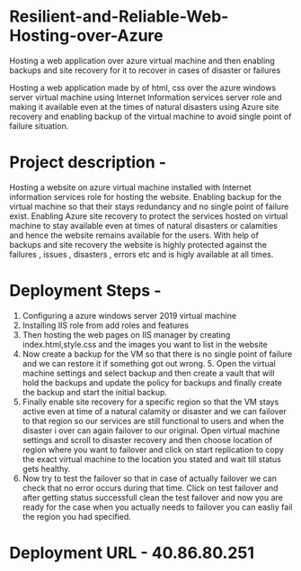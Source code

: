 # Resilient-and-Reliable-Web-Hosting-over-Azure
Hosting a web application over azure virtual machine and then enabling backups and site recovery for it to recover in cases of disaster or failures

Hosting a web application made by of html, css over the azure windows server virtual machine using Internet Information services server role and making it available even at the times of natural disasters using Azure site recovery and enabling backup of the virtual machine to avoid single point of failure situation.

# Project description - 
Hosting a website on azure virtual machine installed with Internet information services role for hosting the website. Enabling backup for the virtual machine so that their stays redundancy and no single point of failure exist. Enabling Azure site recovery to protect the services hosted on virtual machine to stay available even at times of natural disasters or calamities and hence the website remains available for the users. With help of backups and site recovery the website is highly protected against the failures , issues , disasters , errors etc and is higly available at all times.

# Deployment Steps - 
1. Configuring a azure windows server 2019 virtual machine
2. Installing IIS role from add roles and features
3. Then hosting the web pages on IIS manager by creating index.html,style.css and the images you want to list in the website
4. Now create a backup for the VM so that there is no single point of failure and we can restore it if something got out wrong. 5. Open the virtual machine settings and select backup and then create a vault that will hold the backups and update the policy for backups and finally create the backup and start the initial backup.
6. Finally enable site recovery for a specific region so that the VM stays active even at time of a natural calamity or disaster and we can failover to that region so our services are still functional to users and when the disaster i over can again failover to our original. Open virtual machine settings and scroll to disaster recovery and then choose location of region where you want to failover and click on start replication to copy the exact virtual machine to the location you stated and wait till status gets healthy.
7. Now try to test the failover so that in case of actually failover we can check that no error occurs during that time. Click on test failover and after getting status successfull clean the test failover and now you are ready for the case when you actually needs to failover you can easliy fail the region you had specified. 

# Deployment URL - 40.86.80.251
